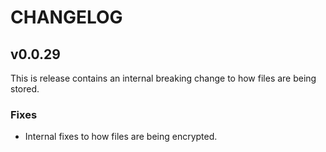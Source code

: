 # CHANGELOG

## v0.0.29

This is release contains an internal breaking change to how files are being stored.

### Fixes
- Internal fixes to how files are being encrypted. 
